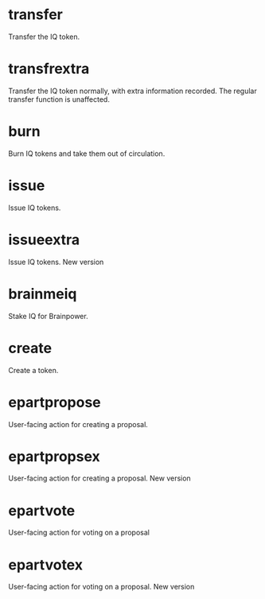 <h1 class="contract">transfer</h1>
Transfer the IQ token.
<h1 class="contract">transfrextra</h1>
Transfer the IQ token normally, with extra information recorded. The regular transfer function is unaffected.
<h1 class="contract">burn</h1>
Burn IQ tokens and take them out of circulation.
<h1 class="contract">issue</h1>
Issue IQ tokens.
<h1 class="contract">issueextra</h1>
Issue IQ tokens. New version
<h1 class="contract">brainmeiq</h1>
Stake IQ for Brainpower.
<h1 class="contract">create</h1>
Create a token.
<h1 class="contract">epartpropose</h1>
User-facing action for creating a proposal. 
<h1 class="contract">epartpropsex</h1>
User-facing action for creating a proposal. New version
<h1 class="contract">epartvote</h1>
User-facing action for voting on a proposal
<h1 class="contract">epartvotex</h1>
User-facing action for voting on a proposal. New version


